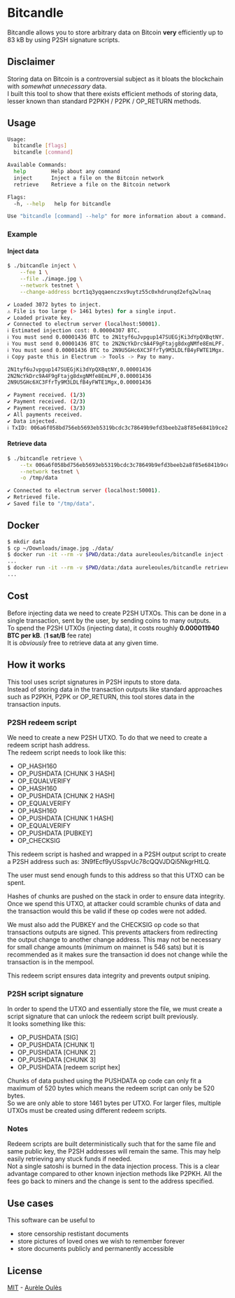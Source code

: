 # Bitcandle
Bitcandle allows you to store arbitrary data on Bitcoin **very** efficiently up to 83 kB by using P2SH signature scripts.

## Disclaimer
Storing data on Bitcoin is a controversial subject as it bloats the blockchain with _somewhat unnecessary_ data.  
I built this tool to show that there exists efficient methods of storing data, lesser known than standard P2PKH / P2PK / OP_RETURN methods.

## Usage
```bash
Usage:
  bitcandle [flags]
  bitcandle [command]

Available Commands:
  help        Help about any command
  inject      Inject a file on the Bitcoin network
  retrieve    Retrieve a file on the Bitcoin network

Flags:
  -h, --help   help for bitcandle

Use "bitcandle [command] --help" for more information about a command.
```
### Example
#### Inject data
```bash
$ ./bitcandle inject \
    --fee 1 \
    --file ./image.jpg \
    --network testnet \
    --change-address bcrt1q3yqqaenczxs9uytz55c0xhdrunqd2efq2wlnaq

✔ Loaded 3072 bytes to inject.
⚠ File is too large (> 1461 bytes) for a single input.
✔ Loaded private key.
✔ Connected to electrum server (localhost:50001).
ℹ Estimated injection cost: 0.00004307 BTC.
ℹ You must send 0.00001436 BTC to 2N1tyf6uJvpgup147SUEGjKi3dYpQXBqtNY.
ℹ You must send 0.00001436 BTC to 2N2NcYkDrc9A4F9gFtajg8dxgNMfe8EmLPF.
ℹ You must send 0.00001436 BTC to 2N9U5GHc6XC3FfrTy9M3LDLfB4yFWTE1Mgx.
ℹ Copy paste this in Electrum -> Tools -> Pay to many.

2N1tyf6uJvpgup147SUEGjKi3dYpQXBqtNY,0.00001436
2N2NcYkDrc9A4F9gFtajg8dxgNMfe8EmLPF,0.00001436
2N9U5GHc6XC3FfrTy9M3LDLfB4yFWTE1Mgx,0.00001436

✔ Payment received. (1/3)
✔ Payment received. (2/3)
✔ Payment received. (3/3)
✔ All payments received.
✔ Data injected.
ℹ TxID: 006a6f058bd756eb5693eb5319bcdc3c78649b9efd3beeb2a8f85e6841b9ce21
```

#### Retrieve data
```bash
$ ./bitcandle retrieve \
    --tx 006a6f058bd756eb5693eb5319bcdc3c78649b9efd3beeb2a8f85e6841b9ce21 \
    --network testnet \
    -o /tmp/data

✔ Connected to electrum server (localhost:50001).
✔ Retrieved file.
✔ Saved file to "/tmp/data".
```

## Docker
```bash
$ mkdir data
$ cp ~/Downloads/image.jpg ./data/
$ docker run -it --rm -v $PWD/data:/data aureleoules/bitcandle inject -f ./image.jpg [args]
...
$ docker run -it --rm -v $PWD/data:/data aureleoules/bitcandle retrieve [args]
...
```

## Cost
Before injecting data we need to create P2SH UTXOs. This can be done in a single transaction, sent by the user, by sending coins to many outputs.   
To spend the P2SH UTXOs (injecting data), it costs roughly **0.000011940 BTC per kB**. (**1 sat/B** fee rate)  
It is _obviously_ free to retrieve data at any given time.

## How it works
This tool uses script signatures in P2SH inputs to store data.  
Instead of storing data in the transaction outputs like standard approaches such as P2PKH, P2PK or OP_RETURN, this tool stores data in the transaction inputs.  

### P2SH redeem script
We need to create a new P2SH UTXO. To do that we need to create a redeem script hash address.  
The redeem script needs to look like this:  
- OP_HASH160
- OP_PUSHDATA [CHUNK 3 HASH]
- OP_EQUALVERIFY 
- OP_HASH160
- OP_PUSHDATA [CHUNK 2 HASH]
- OP_EQUALVERIFY
- OP_HASH160
- OP_PUSHDATA [CHUNK 1 HASH]
- OP_EQUALVERIFY
- OP_PUSHDATA [PUBKEY]
- OP_CHECKSIG

This redeem script is hashed and wrapped in a P2SH output script to create a P2SH address such as: 3N9fEcf9yUSspvUc78cQQVJDQi5NkgrHtLQ.  

The user must send enough funds to this address so that this UTXO can be spent.  

Hashes of chunks are pushed on the stack in order to ensure data integrity.  
Once we spend this UTXO, at attacker could scramble chunks of data and the transaction would this be valid if these op codes were not added.  

We must also add the PUBKEY and the CHECKSIG op code so that transactions outputs are signed. This prevents attackers from redirecting the output change to another change address. This may not be necessary for small change amounts (minimum on mainnet is 546 sats) but it is recommended as it makes sure the transaction id does not change while the transaction is in the mempool.  

This redeem script ensures data integrity and prevents output sniping.  

### P2SH script signature
In order to spend the UTXO and essentially store the file, we must create a script signature that can unlock the redeem script built previously.  
It looks something like this:  
* OP_PUSHDATA [SIG]
* OP_PUSHDATA [CHUNK 1]
* OP_PUSHDATA [CHUNK 2]
* OP_PUSHDATA [CHUNK 3]
* OP_PUSHDATA [redeem script hex]

Chunks of data pushed using the PUSHDATA op code can only fit a maximum of 520 bytes which means the redeem script can only be 520 bytes.  
So we are only able to store 1461 bytes per UTXO. For larger files, multiple UTXOs must be created using different redeem scripts.

### Notes
Redeem scripts are built deterministically such that for the same file and same public key, the P2SH addresses will remain the same. This may help easily retrieving any stuck funds if needed.  
Not a single satoshi is burned in the data injection process. This is a clear advantage compared to other known injection methods like P2PKH. All the fees go back to miners and the change is sent to the address specified.

## Use cases
This software can be useful to
* store censorship restistant documents
* store pictures of loved ones we wish to remember forever
* store documents publicly and permanently accessible

## License
[MIT](https://github.com/aureleoules/bitcandle/blob/master/LICENSE) - [Aurèle Oulès](https://www.aureleoules.com)
